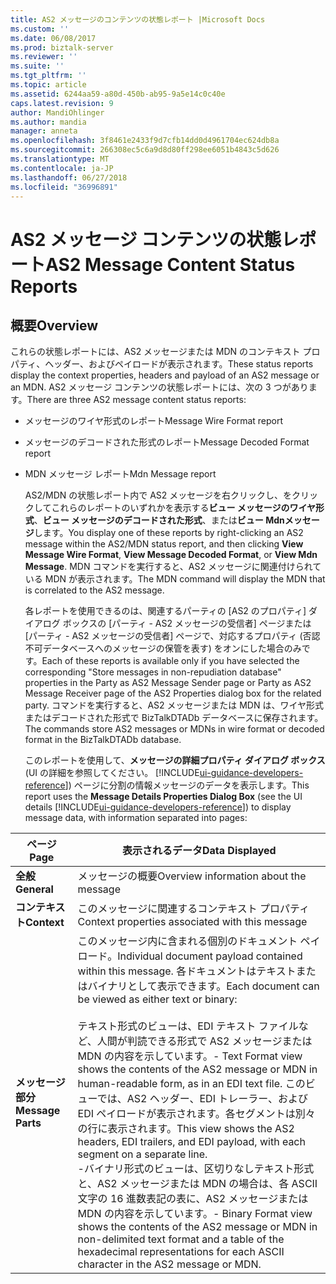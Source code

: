 ```yaml
---
title: AS2 メッセージのコンテンツの状態レポート |Microsoft Docs
ms.custom: ''
ms.date: 06/08/2017
ms.prod: biztalk-server
ms.reviewer: ''
ms.suite: ''
ms.tgt_pltfrm: ''
ms.topic: article
ms.assetid: 6244aa59-a80d-450b-ab95-9a5e14c0c40e
caps.latest.revision: 9
author: MandiOhlinger
ms.author: mandia
manager: anneta
ms.openlocfilehash: 3f8461e2433f9d7cfb14dd0d4961704ec624db8a
ms.sourcegitcommit: 266308ec5c6a9d8d80ff298ee6051b4843c5d626
ms.translationtype: MT
ms.contentlocale: ja-JP
ms.lasthandoff: 06/27/2018
ms.locfileid: "36996891"
---
```

# <a name="as2-message-content-status-reports"></a><span data-ttu-id="5cc57-102">AS2 メッセージ コンテンツの状態レポート</span><span class="sxs-lookup"><span data-stu-id="5cc57-102">AS2 Message Content Status Reports</span></span>

## <a name="overview"></a><span data-ttu-id="5cc57-103">概要</span><span class="sxs-lookup"><span data-stu-id="5cc57-103">Overview</span></span>
<span data-ttu-id="5cc57-104">これらの状態レポートには、AS2 メッセージまたは MDN のコンテキスト プロパティ、ヘッダー、およびペイロードが表示されます。</span><span class="sxs-lookup"><span data-stu-id="5cc57-104">These status reports display the context properties, headers and payload of an AS2 message or an MDN.</span></span> <span data-ttu-id="5cc57-105">AS2 メッセージ コンテンツの状態レポートには、次の 3 つがあります。</span><span class="sxs-lookup"><span data-stu-id="5cc57-105">There are three AS2 message content status reports:</span></span>  
  
- <span data-ttu-id="5cc57-106">メッセージのワイヤ形式のレポート</span><span class="sxs-lookup"><span data-stu-id="5cc57-106">Message Wire Format report</span></span>  
  
- <span data-ttu-id="5cc57-107">メッセージのデコードされた形式のレポート</span><span class="sxs-lookup"><span data-stu-id="5cc57-107">Message Decoded Format report</span></span>  
  
- <span data-ttu-id="5cc57-108">MDN メッセージ レポート</span><span class="sxs-lookup"><span data-stu-id="5cc57-108">Mdn Message report</span></span>  
  
  <span data-ttu-id="5cc57-109">AS2/MDN の状態レポート内で AS2 メッセージを右クリックし、をクリックしてこれらのレポートのいずれかを表示する**ビュー メッセージのワイヤ形式**、**ビュー メッセージのデコードされた形式**、または**ビュー Mdnメッセージ**します。</span><span class="sxs-lookup"><span data-stu-id="5cc57-109">You display one of these reports by right-clicking an AS2 message within the AS2/MDN status report, and then clicking **View Message Wire Format**, **View Message Decoded Format**, or **View Mdn Message**.</span></span> <span data-ttu-id="5cc57-110">MDN コマンドを実行すると、AS2 メッセージに関連付けられている MDN が表示されます。</span><span class="sxs-lookup"><span data-stu-id="5cc57-110">The MDN command will display the MDN that is correlated to the AS2 message.</span></span>  
  
  <span data-ttu-id="5cc57-111">各レポートを使用できるのは、関連するパーティの [AS2 のプロパティ] ダイアログ ボックスの [パーティ - AS2 メッセージの受信者] ページまたは [パーティ - AS2 メッセージの受信者] ページで、対応するプロパティ (否認不可データベースへのメッセージの保管を表す) をオンにした場合のみです。</span><span class="sxs-lookup"><span data-stu-id="5cc57-111">Each of these reports is available only if you have selected the corresponding "Store messages in non-repudiation database" properties in the Party as AS2 Message Sender page or Party as AS2 Message Receiver page of the AS2 Properties dialog box for the related party.</span></span> <span data-ttu-id="5cc57-112">コマンドを実行すると、AS2 メッセージまたは MDN は、ワイヤ形式またはデコードされた形式で BizTalkDTADb データベースに保存されます。</span><span class="sxs-lookup"><span data-stu-id="5cc57-112">The commands store AS2 messages or MDNs in wire format or decoded format in the BizTalkDTADb database.</span></span>  
  
  <span data-ttu-id="5cc57-113">このレポートを使用して、**メッセージの詳細プロパティ ダイアログ ボックス**(UI の詳細を参照してください。 [!INCLUDE[ui-guidance-developers-reference](../includes/ui-guidance-developers-reference.md)]) ページに分割の情報メッセージのデータを表示します。</span><span class="sxs-lookup"><span data-stu-id="5cc57-113">This report uses the **Message Details Properties Dialog Box** (see the UI details [!INCLUDE[ui-guidance-developers-reference](../includes/ui-guidance-developers-reference.md)]) to display message data, with information separated into pages:</span></span>  
  
|<span data-ttu-id="5cc57-114">ページ</span><span class="sxs-lookup"><span data-stu-id="5cc57-114">Page</span></span>|<span data-ttu-id="5cc57-115">表示されるデータ</span><span class="sxs-lookup"><span data-stu-id="5cc57-115">Data Displayed</span></span>|  
|----------|--------------------|  
|<span data-ttu-id="5cc57-116">**全般**</span><span class="sxs-lookup"><span data-stu-id="5cc57-116">**General**</span></span>|<span data-ttu-id="5cc57-117">メッセージの概要</span><span class="sxs-lookup"><span data-stu-id="5cc57-117">Overview information about the message</span></span>|  
|<span data-ttu-id="5cc57-118">**コンテキスト**</span><span class="sxs-lookup"><span data-stu-id="5cc57-118">**Context**</span></span>|<span data-ttu-id="5cc57-119">このメッセージに関連するコンテキスト プロパティ</span><span class="sxs-lookup"><span data-stu-id="5cc57-119">Context properties associated with this message</span></span>|  
|<span data-ttu-id="5cc57-120">**メッセージ部分**</span><span class="sxs-lookup"><span data-stu-id="5cc57-120">**Message Parts**</span></span>|<span data-ttu-id="5cc57-121">このメッセージ内に含まれる個別のドキュメント ペイロード。</span><span class="sxs-lookup"><span data-stu-id="5cc57-121">Individual document payload contained within this message.</span></span> <span data-ttu-id="5cc57-122">各ドキュメントはテキストまたはバイナリとして表示できます。</span><span class="sxs-lookup"><span data-stu-id="5cc57-122">Each document can be viewed as either text or binary:</span></span><br /><br /> <span data-ttu-id="5cc57-123">テキスト形式のビューは、EDI テキスト ファイルなど、人間が判読できる形式で AS2 メッセージまたは MDN の内容を示しています。</span><span class="sxs-lookup"><span data-stu-id="5cc57-123">-   Text Format view shows the contents of the AS2 message or MDN in human-readable form, as in an EDI text file.</span></span> <span data-ttu-id="5cc57-124">このビューでは、AS2 ヘッダー、EDI トレーラー、および EDI ペイロードが表示されます。各セグメントは別々の行に表示されます。</span><span class="sxs-lookup"><span data-stu-id="5cc57-124">This view shows the AS2 headers, EDI trailers, and EDI payload, with each segment on a separate line.</span></span><br /><span data-ttu-id="5cc57-125">-バイナリ形式のビューは、区切りなしテキスト形式と、AS2 メッセージまたは MDN の場合は、各 ASCII 文字の 16 進数表記の表に、AS2 メッセージまたは MDN の内容を示しています。</span><span class="sxs-lookup"><span data-stu-id="5cc57-125">-   Binary Format view shows the contents of the AS2 message or MDN in non-delimited text format and a table of the hexadecimal representations for each ASCII character in the AS2 message or MDN.</span></span>|